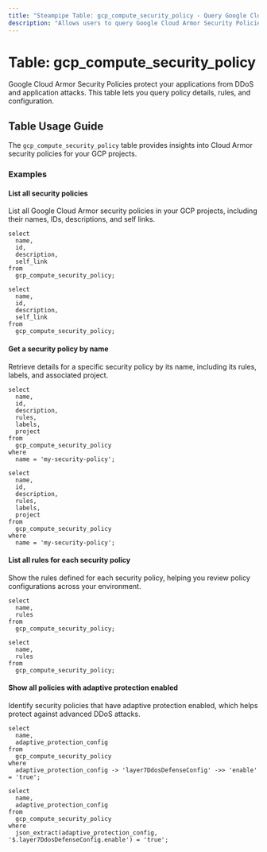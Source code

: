 ```yaml
---
title: "Steampipe Table: gcp_compute_security_policy - Query Google Cloud Armor Security Policies using SQL"
description: "Allows users to query Google Cloud Armor Security Policies, providing insights into policy details, rules, and configuration."
---
```


# Table: gcp_compute_security_policy

Google Cloud Armor Security Policies protect your applications from DDoS and application attacks. This table lets you query policy details, rules, and configuration.

## Table Usage Guide

The `gcp_compute_security_policy` table provides insights into Cloud Armor security policies for your GCP projects.

### Examples

#### List all security policies
List all Google Cloud Armor security policies in your GCP projects, including their names, IDs, descriptions, and self links.

```sql+postgres
select
  name,
  id,
  description,
  self_link
from
  gcp_compute_security_policy;
```

```sql+sqlite
select
  name,
  id,
  description,
  self_link
from
  gcp_compute_security_policy;
```

#### Get a security policy by name
Retrieve details for a specific security policy by its name, including its rules, labels, and associated project.

```sql+postgres
select
  name,
  id,
  description,
  rules,
  labels,
  project
from
  gcp_compute_security_policy
where
  name = 'my-security-policy';
```

```sql+sqlite
select
  name,
  id,
  description,
  rules,
  labels,
  project
from
  gcp_compute_security_policy
where
  name = 'my-security-policy';
```

#### List all rules for each security policy
Show the rules defined for each security policy, helping you review policy configurations across your environment.

```sql+postgres
select
  name,
  rules
from
  gcp_compute_security_policy;
```

```sql+sqlite
select
  name,
  rules
from
  gcp_compute_security_policy;
```

#### Show all policies with adaptive protection enabled
Identify security policies that have adaptive protection enabled, which helps protect against advanced DDoS attacks.

```sql+postgres
select
  name,
  adaptive_protection_config
from
  gcp_compute_security_policy
where
  adaptive_protection_config -> 'layer7DdosDefenseConfig' ->> 'enable' = 'true';
```

```sql+sqlite
select
  name,
  adaptive_protection_config
from
  gcp_compute_security_policy
where
  json_extract(adaptive_protection_config, '$.layer7DdosDefenseConfig.enable') = 'true';
```
